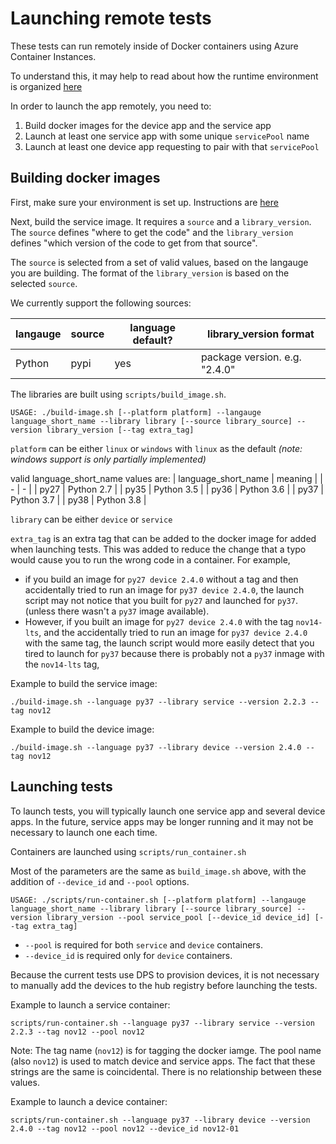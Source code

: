 # Launching remote tests

These tests can run remotely inside of Docker containers using Azure Container Instances.

To understand this, it may help to read about how the runtime environment is organized [here](./runtime.md)

In order to launch the app remotely, you need to:
1. Build docker images for the device app and the service app
2. Launch at least one service app with some unique `servicePool` name
3. Launch at least one device app requesting to pair with that `servicePool`

## Building docker images

First, make sure your environment is set up.  Instructions are [here](./setting-up-your-thief-environment.md)

Next, build the service image.  It requires a `source` and a `library_version`.
The `source` defines "where to get the code"
and the `library_version` defines "which version of the code to get from that source".

The `source` is selected from a set of valid values, based on the langauge you are building.
The format of the `library_version` is based on the selected `source`.

We currently support the following sources:

| langauge | source | language default? | library_version format |
| - | - | - | - |
| Python | pypi | yes |  package version.  e.g. "2.4.0" |

The libraries are built using `scripts/build_image.sh`.

```
USAGE: ./build-image.sh [--platform platform] --langauge language_short_name --library library [--source library_source] --version library_version [--tag extra_tag]
```

`platform` can be either `linux` or `windows` with `linux` as the default
_(note: windows support is only partially implemented)_

valid language_short_name values are:
| language_short_name | meaning |
| - | - |
| py27 | Python 2.7 |
| py35 | Python 3.5 |
| py36 | Python 3.6 |
| py37 | Python 3.7 |
| py38 | Python 3.8 |

`library` can be either `device` or `service`

`extra_tag` is an extra tag that can be added to the docker image for added when launching tests.
This was added to reduce the change that a typo would cause you to run the wrong code in a container.
For example,
* if you build an image for `py27 device 2.4.0` without a tag and then accidentally tried to run an image for `py37 device 2.4.0`, the launch script may not notice that you built for `py27` and launched for `py37`.  (unless there wasn't a `py37` image available).
* However, if you built an image for `py27 device 2.4.0` with the tag `nov14-lts`, and the accidentally tried to run an image for `py37 device 2.4.0` with the same tag, the launch script would more easily detect that you tired to launch for `py37` because there is probably not a `py37` inmage with the `nov14-lts` tag,

Example to build the service image:
```
./build-image.sh --language py37 --library service --version 2.2.3 --tag nov12
```

Example to build the device image:

```
./build-image.sh --language py37 --library device --version 2.4.0 --tag nov12
```

## Launching tests

To launch tests, you will typically launch one service app and several device apps.
In the future, service apps may be longer running and it may not be necessary to launch one each time.

Containers are launched using `scripts/run_container.sh`

Most of the parameters are the same as `build_image.sh` above, with the addition of `--device_id` and `--pool` options.

```
USAGE: ./scripts/run-container.sh [--platform platform] --langauge language_short_name --library library [--source library_source] --version library_version --pool service_pool [--device_id device_id] [--tag extra_tag]
```

* `--pool` is required for both `service` and `device` containers.
* `--device_id` is required only for `device` containers.

Because the current tests use DPS to provision devices, it is not necessary to manually add the devices to the hub registry before launching the tests.

Example to launch a service container:
```
scripts/run-container.sh --language py37 --library service --version 2.2.3 --tag nov12 --pool nov12
```

Note: The tag name (`nov12`) is for tagging the docker iamge.
The pool name (also `nov12`) is used to match device and service apps.
The fact that these strings are the same is coincidental.
There is no relationship between these values.

Example to launch a device container:
```
scripts/run-container.sh --language py37 --library device --version 2.4.0 --tag nov12 --pool nov12 --device_id nov12-01
```


